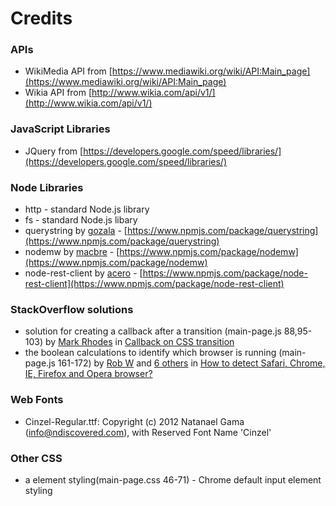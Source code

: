 # Credits
### APIs
* WikiMedia API from [https://www.mediawiki.org/wiki/API:Main_page](https://www.mediawiki.org/wiki/API:Main_page)
* Wikia API from [http://www.wikia.com/api/v1/](http://www.wikia.com/api/v1/)

### JavaScript Libraries
* JQuery from [https://developers.google.com/speed/libraries/](https://developers.google.com/speed/libraries/)

### Node Libraries
* http - standard Node.js library
* fs - standard Node.js libary
* querystring by [gozala](https://www.npmjs.com/~gozala) - [https://www.npmjs.com/package/querystring](https://www.npmjs.com/package/querystring)
* nodemw by [macbre](https://www.npmjs.com/~macbre) - [https://www.npmjs.com/package/nodemw](https://www.npmjs.com/package/nodemw)
* node-rest-client by [acero](https://www.npmjs.com/~acero) - [https://www.npmjs.com/package/node-rest-client](https://www.npmjs.com/package/node-rest-client)

### StackOverflow solutions
* solution for creating a callback after a transition (main-page.js 88,95-103) by [Mark Rhodes](http://stackoverflow.com/users/509619/mark-rhodes) in [Callback on CSS transition](http://stackoverflow.com/questions/2087510/callback-on-css-transition)
* the boolean calculations to identify which browser is running (main-page.js 161-172) by [Rob W](http://stackoverflow.com/users/938089/rob-w) and [6 others](http://stackoverflow.com/posts/9851769/revisions) in [How to detect Safari, Chrome, IE, Firefox and Opera browser?](http://stackoverflow.com/questions/9847580/how-to-detect-safari-chrome-ie-firefox-and-opera-browser)

### Web Fonts
* Cinzel-Regular.ttf: Copyright (c) 2012 Natanael Gama (info@ndiscovered.com), with Reserved Font Name 'Cinzel'

### Other CSS
* a element styling(main-page.css 46-71) - Chrome default input element styling